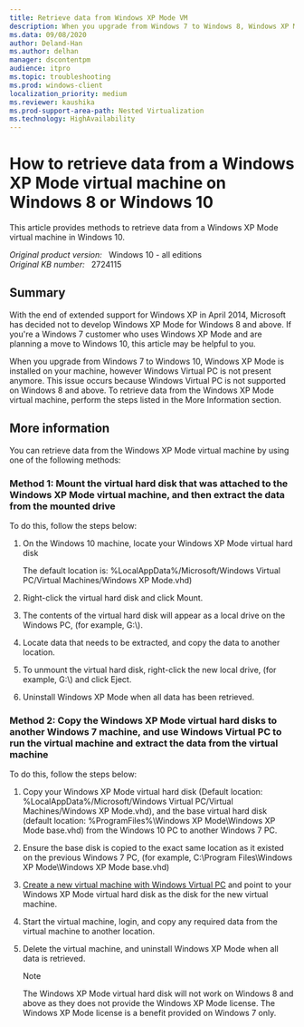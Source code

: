 ```yaml
---
title: Retrieve data from Windows XP Mode VM
description: When you upgrade from Windows 7 to Windows 8, Windows XP Mode is installed on your machine, however Windows Virtual PC isn't present anymore. This issue occurs because Windows Virtual PC is not supported on Windows 8. To retrieve data from the Windows XP Mode virtual machine, perform the steps listed in this article.
ms.data: 09/08/2020
author: Deland-Han
ms.author: delhan
manager: dscontentpm
audience: itpro
ms.topic: troubleshooting
ms.prod: windows-client
localization_priority: medium
ms.reviewer: kaushika
ms.prod-support-area-path: Nested Virtualization
ms.technology: HighAvailability
---
```

# How to retrieve data from a Windows XP Mode virtual machine on Windows 8 or Windows 10

This article provides methods to retrieve data from a Windows XP Mode virtual machine in Windows 10.

_Original product version:_ &nbsp; Windows 10 - all editions  
_Original KB number:_ &nbsp; 2724115

## Summary

With the end of extended support for Windows XP in April 2014, Microsoft has decided not to develop Windows XP Mode for Windows 8 and above. If you're a Windows 7 customer who uses Windows XP Mode and are planning a move to Windows 10, this article may be helpful to you.  

When you upgrade from Windows 7 to Windows 10, Windows XP Mode is installed on your machine, however Windows Virtual PC is not present anymore. This issue occurs because Windows Virtual PC is not supported on Windows 8 and above. To retrieve data from the Windows XP Mode virtual machine, perform the steps listed in the More Information section.

## More information

You can retrieve data from the Windows XP Mode virtual machine by using one of the following methods:

### Method 1: Mount the virtual hard disk that was attached to the Windows XP Mode virtual machine, and then extract the data from the mounted drive

To do this, follow the steps below:  

1. On the Windows 10 machine, locate your Windows XP Mode virtual hard disk

    The default location is: %LocalAppData%/Microsoft/Windows Virtual PC/Virtual Machines/Windows XP Mode.vhd)  

2. Right-click the virtual hard disk and click Mount.
3. The contents of the virtual hard disk will appear as a local drive on the Windows PC, (for example, G:\\).  
4. Locate data that needs to be extracted, and copy the data to another location.  
5. To unmount the virtual hard disk, right-click the new local drive, (for example, G:\\) and click Eject.
6. Uninstall Windows XP Mode when all data has been retrieved.

### Method 2: Copy the Windows XP Mode virtual hard disks to another Windows 7 machine, and use Windows Virtual PC to run the virtual machine and extract the data from the virtual machine

To do this, follow the steps below:  

1. Copy your Windows XP Mode virtual hard disk (Default location: %LocalAppData%/Microsoft/Windows Virtual PC/Virtual Machines/Windows XP Mode.vhd), and the base virtual hard disk (default location: %ProgramFiles%\Windows XP Mode\Windows XP Mode base.vhd) from the Windows 10 PC to another Windows 7 PC.  
2. Ensure the base disk is copied to the exact same location as it existed on the previous Windows 7 PC, (for example, C:\Program Files\Windows XP Mode\Windows XP Mode base.vhd)  
3. [Create a new virtual machine with Windows Virtual PC](https://technet.microsoft.com/library/ee449426%28v=ws.10%29)  and point to your Windows XP Mode virtual hard disk as the disk for the new virtual machine.  
4. Start the virtual machine, login, and copy any required data from the virtual machine to another location.  
5. Delete the virtual machine, and uninstall Windows XP Mode when all data is retrieved.  

    > [!Note]
    > The Windows XP Mode virtual hard disk will not work on Windows 8 and above as they does not provide the Windows XP Mode license. The Windows XP Mode license is a benefit provided on Windows 7 only.
